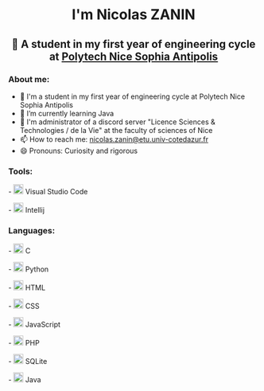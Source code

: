 <h1 align="center">I'm Nicolas ZANIN</h1>
<h2 align="center">📖 A student in my first year of engineering cycle at <a href="https://polytech.univ-cotedazur.fr/">Polytech Nice Sophia Antipolis</a></h2>
<div>
<h3>About me:</h3>

- 📖 I'm a student in my first year of engineering cycle at Polytech Nice Sophia Antipolis
- 🌱 I’m currently learning Java 
- 📡 I'm administrator of a discord server "Licence Sciences & Technologies / de la Vie" at the faculty of sciences of Nice
- 📫 How to reach me: nicolas.zanin@etu.univ-cotedazur.fr
- 😄 Pronouns: Curiosity and rigorous
</div>
<div>
<h3>Tools:</h3> 
 
 <p>- <a href="https://code.visualstudio.com/" target="_blank"><img src="https://encrypted-tbn0.gstatic.com/images?q=tbn:ANd9GcRvWJd00KbzT_QzJSpAp9spPRIR-Bzezi7fA2baiS5Qhw&s" alt="Logo Visual Studio Code" width="20px" height="20px"></img></a> Visual Studio Code</p>
 <p>- <a href="https://www.jetbrains.com/fr-fr/idea/"> <img src="https://upload.wikimedia.org/wikipedia/commons/thumb/9/9c/IntelliJ_IDEA_Icon.svg/1200px-IntelliJ_IDEA_Icon.svg.png" alt="Logo Intellij" width="20px" height="20px"/></a> Intellij</p>
</div>
<div>
 <h3>Languages:</h3>
 <p>- <a href="https://www.cprogramming.com/"><img src="https://cms-informatic.com/wp-content/uploads/2020/01/logo-langage-C-300x300.png" alt="Logo Language C" width="20px" height="20px"></img></a> C</p>
 <p>- <a href="https://www.python.org/"><img src="https://cdn3.iconfinder.com/data/icons/logos-and-brands-adobe/512/267_Python-512.png" alt="Logo Language Python" width="20px" height="20px"></img></a> Python</p>
 <p>- <a href="https://www.w3schools.com/html/"><img src="https://icon-library.com/images/html5-icon/html5-icon-13.jpg" alt="Logo Language HTML" width="20px" height="20px"></img></a> HTML</p>
 <p>- <a href="https://www.w3schools.com/css/"><img src="https://cdn.worldvectorlogo.com/logos/css-3.svg" alt="Logo Language CSS" width="20px" height="20px"></img></a> CSS</p>
 <p>- <a href="https://www.w3schools.com/js/"><img src="https://logodownload.org/wp-content/uploads/2022/04/javascript-logo-4.png" alt="Logo Language JavaScript" width="20px" height="20px"></img></a> JavaScript</p>
 <p>- <a href="https://www.php.net/"><img src="https://cdn.alsacreations.net/xmedia/doc/full/php-logo.png" alt="Logo Language PHP" width="20px" height="20px"></img></a> PHP</p>
 <p>- <a href="https://sqlitebrowser.org/"><img src="https://findicons.com/files/icons/725/colobrush/256/database.png" alt="Logo Language DataBase" width="20px" height="20px"></img></a> SQLite</p>
 <p>- <a href="https://www.java.com/fr/"><img src="https://encrypted-tbn0.gstatic.com/images?q=tbn:ANd9GcTGWU2hdMYdyWmv2xG32DbUPG1HRKRApNcP9Q&usqp=CAU" alt="Logo Language Java" width="20px" height="20px"></img></a> Java</p>
